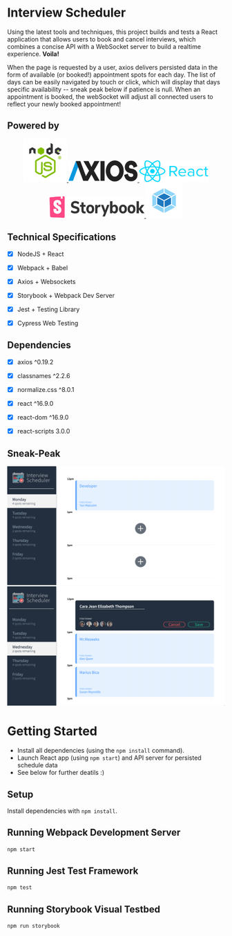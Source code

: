 
# Interview Scheduler 

Using the latest tools and techniques, this project builds and tests a React application that allows users to book and cancel interviews, which combines a concise API with a WebSocket server to build a realtime experience.
**Voila!** 

When the page is requested by a user, axios delivers persisted data in the form of available (or booked!) appointment spots for each day. The list of days can be easily navigated by touch or click, which will display that days specific availability -- sneak peak below if patience is null. When an appointment is booked, the webSocket will adjust all connected users to reflect your newly booked appointment!

## Powered by

<p align="center">
  <a href="https://github.com/othneildrew/Best-README-Template">
    <img src="https://github.com/kabica/scheduler/blob/master/img/node.png?raw=true" alt="Logo" width="100" height="100">
    <img src="https://github.com/kabica/scheduler/blob/master/img/axis.png?raw=true" alt="Logo" width="160" height="50">
    <img src="https://github.com/kabica/scheduler/blob/master/img/reactL.png?raw=true" alt="Logo" width="160" height="50">
    <img src="https://github.com/kabica/scheduler/blob/master/img/storybook.png?raw=true" alt="Logo" width="220" height="50">
    <img src="https://github.com/kabica/scheduler/blob/master/img/webpack.png?raw=true" alt="Logo" width="85" height="80">
  </a>
</p>


## Technical Specifications

- [x] NodeJS + React
- [x] Webpack + Babel
- [x] Axios + Websockets
- [x] Storybook + Webpack Dev Server
- [x] Jest + Testing Library 
- [x] Cypress Web Testing




## Dependencies

-  [x] axios ^0.19.2
-  [x] classnames ^2.2.6
-  [x] normalize.css ^8.0.1
-  [x] react ^16.9.0
-  [x] react-dom ^16.9.0
-  [x] react-scripts 3.0.0


## Sneak-Peak
<p align="center">
    <img src="https://github.com/kabica/scheduler/blob/master/img/1.png?raw=true" alt="">
    <img src="https://github.com/kabica/scheduler/blob/master/img/2.png?raw=true" alt="">
</p>


# Getting Started

- Install all dependencies (using the `npm install` command).
- Launch React app (using `npm start`) and API server for persisted schedule data
- See below for further deatils :) 


## Setup

Install dependencies with `npm install`.

## Running Webpack Development Server

```sh
npm start
```

## Running Jest Test Framework

```sh
npm test
```

## Running Storybook Visual Testbed

```sh
npm run storybook
```
